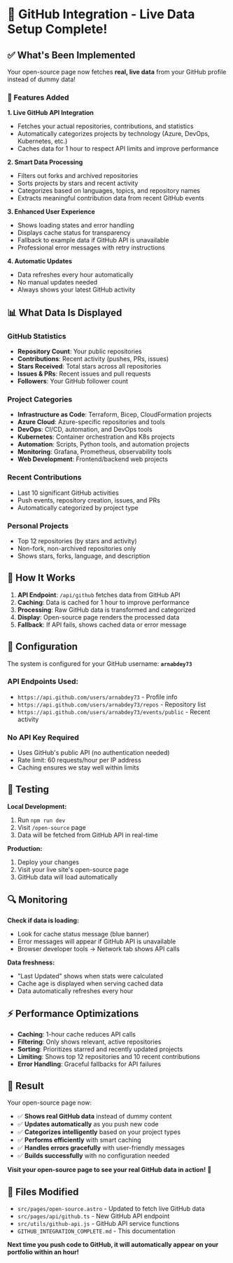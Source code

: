# 🚀 GitHub Integration - Live Data Setup Complete!

## ✅ What's Been Implemented

Your open-source page now fetches **real, live data** from your GitHub profile instead of dummy data!

### 🔧 Features Added

**1. Live GitHub API Integration**
- Fetches your actual repositories, contributions, and statistics
- Automatically categorizes projects by technology (Azure, DevOps, Kubernetes, etc.)
- Caches data for 1 hour to respect API limits and improve performance

**2. Smart Data Processing**
- Filters out forks and archived repositories
- Sorts projects by stars and recent activity
- Categorizes based on languages, topics, and repository names
- Extracts meaningful contribution data from recent GitHub events

**3. Enhanced User Experience**
- Shows loading states and error handling
- Displays cache status for transparency
- Fallback to example data if GitHub API is unavailable
- Professional error messages with retry instructions

**4. Automatic Updates**
- Data refreshes every hour automatically
- No manual updates needed
- Always shows your latest GitHub activity

## 📊 What Data Is Displayed

### GitHub Statistics
- **Repository Count**: Your public repositories
- **Contributions**: Recent activity (pushes, PRs, issues)
- **Stars Received**: Total stars across all repositories
- **Issues & PRs**: Recent issues and pull requests
- **Followers**: Your GitHub follower count

### Project Categories
- **Infrastructure as Code**: Terraform, Bicep, CloudFormation projects
- **Azure Cloud**: Azure-specific repositories and tools
- **DevOps**: CI/CD, automation, and DevOps tools
- **Kubernetes**: Container orchestration and K8s projects
- **Automation**: Scripts, Python tools, and automation projects
- **Monitoring**: Grafana, Prometheus, observability tools
- **Web Development**: Frontend/backend web projects

### Recent Contributions
- Last 10 significant GitHub activities
- Push events, repository creation, issues, and PRs
- Automatically categorized by project type

### Personal Projects
- Top 12 repositories (by stars and activity)
- Non-fork, non-archived repositories only
- Shows stars, forks, language, and description

## 🔄 How It Works

1. **API Endpoint**: `/api/github` fetches data from GitHub API
2. **Caching**: Data is cached for 1 hour to improve performance
3. **Processing**: Raw GitHub data is transformed and categorized
4. **Display**: Open-source page renders the processed data
5. **Fallback**: If API fails, shows cached data or error message

## 🎯 Configuration

The system is configured for your GitHub username: **`arnabdey73`**

### API Endpoints Used:
- `https://api.github.com/users/arnabdey73` - Profile info
- `https://api.github.com/users/arnabdey73/repos` - Repository list
- `https://api.github.com/users/arnabdey73/events/public` - Recent activity

### No API Key Required
- Uses GitHub's public API (no authentication needed)
- Rate limit: 60 requests/hour per IP address
- Caching ensures we stay well within limits

## 🧪 Testing

**Local Development:**
1. Run `npm run dev`
2. Visit `/open-source` page
3. Data will be fetched from GitHub API in real-time

**Production:**
1. Deploy your changes
2. Visit your live site's open-source page
3. GitHub data will load automatically

## 🔍 Monitoring

**Check if data is loading:**
- Look for cache status message (blue banner)
- Error messages will appear if GitHub API is unavailable
- Browser developer tools → Network tab shows API calls

**Data freshness:**
- "Last Updated" shows when stats were calculated
- Cache age is displayed when serving cached data
- Data automatically refreshes every hour

## ⚡ Performance Optimizations

- **Caching**: 1-hour cache reduces API calls
- **Filtering**: Only shows relevant, active repositories
- **Sorting**: Prioritizes starred and recently updated projects
- **Limiting**: Shows top 12 repositories and 10 recent contributions
- **Error Handling**: Graceful fallbacks for API failures

## 🎉 Result

Your open-source page now:
- ✅ **Shows real GitHub data** instead of dummy content
- ✅ **Updates automatically** as you push new code
- ✅ **Categorizes intelligently** based on your project types
- ✅ **Performs efficiently** with smart caching
- ✅ **Handles errors gracefully** with user-friendly messages
- ✅ **Builds successfully** with no configuration needed

**Visit your open-source page to see your real GitHub data in action!** 🚀

## 📁 Files Modified

- `src/pages/open-source.astro` - Updated to fetch live GitHub data
- `src/pages/api/github.ts` - New GitHub API endpoint
- `src/utils/github-api.js` - GitHub API service functions
- `GITHUB_INTEGRATION_COMPLETE.md` - This documentation

**Next time you push code to GitHub, it will automatically appear on your portfolio within an hour!**
